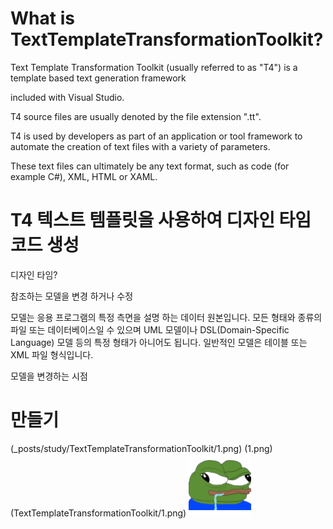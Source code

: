 
 # What is TextTemplateTransformationToolkit?
 
 Text Template Transformation Toolkit (usually referred to as "T4") is a template based text generation framework 
 
 included with Visual Studio.
 
 T4 source files are usually denoted by the file extension ".tt".
 
 T4 is used by developers as part of an application or tool framework to automate the creation of text files with a variety of parameters. 
 
 These text files can ultimately be any text format, such as code (for example C#), XML, HTML or XAML.
 
 
 # T4 텍스트 템플릿을 사용하여 디자인 타임 코드 생성
 
 디자인 타임? 
 
 참조하는 모델을 변경 하거나 수정
 
 모델는 응용 프로그램의 특정 측면을 설명 하는 데이터 원본입니다. 모든 형태와 종류의 파일 또는 데이터베이스일 수 있으며 
 UML 모델이나 DSL(Domain-Specific Language) 모델 등의 특정 형태가 아니어도 됩니다. 일반적인 모델은 테이블 또는 XML 파일 형식입니다.
 
 모델을 변경하는 시점
 
 # 만들기
 
 (_posts/study/TextTemplateTransformationToolkit/1.png)
 (1.png)
 (TextTemplateTransformationToolkit/1.png)
 ![about](public/165c2d377c749dfb6.jpg)
